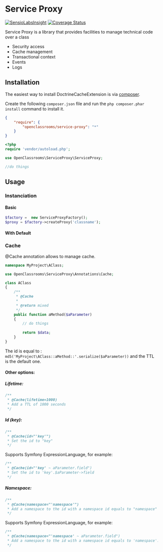# Service Proxy
[![SensioLabsInsight](https://insight.sensiolabs.com/projects/e0840e44-8f14-4620-96cf-76300727e808/mini.png)](https://insight.sensiolabs.com/projects/e0840e44-8f14-4620-96cf-76300727e808)
[![Coverage Status](https://coveralls.io/repos/OpenClassrooms/ServiceProxy/badge.svg?branch=master&service=github)](https://coveralls.io/github/OpenClassrooms/ServiceProxy?branch=master)

Service Proxy is a library that provides facilities to manage technical code over a class
- Security access
- Cache management
- Transactional context
- Events
- Logs

## Installation
The easiest way to install DoctrineCacheExtension is via [composer](http://getcomposer.org/).

Create the following `composer.json` file and run the `php composer.phar install` command to install it.

```json
{
    "require": {
        "openclassrooms/service-proxy": "*"
    }
}
```
```php
<?php
require 'vendor/autoload.php';

use OpenClassrooms\ServiceProxy\ServiceProxy;

//do things
```
<a name="install-nocomposer"/>

## Usage
### Instanciation

#### Basic
``` php
$factory =  new ServiceProxyFactory();
$proxy = $factory->createProxy('classname');
```

#### With Default

### Cache
@Cache annotation allows to manage cache.

```php
namespace MyProject\AClass;

use OpenClassrooms\ServiceProxy\Annotations\Cache;

class AClass
{
    /**
     * @Cache
     *
     * @return mixed
     */
    public function aMethod($aParameter)
    {
        // do things
        
        return $data;
    }
}
```
The id is equal to : ```md5('MyProject\AClass::aMethod::'.serialize($aParameter))``` and the TTL is the default one.

#### Other options:
##### Lifetime:
```php
/**
 * @Cache(lifetime=1000)
 * Add a TTL of 1000 seconds
 */
```
##### Id (key):
```php
/**
 * @Cache(id="'key'")
 * Set the id to "key"
 */
```
Supports Symfony ExpressionLanguage, for example:
```php
/**
 * @Cache(id="'key' ~ aParameter.field")
 * Set the id to 'key'.$aParameter->field
 */
```
##### Namespace:
```php
/**
 * @Cache(namespace="'namespace'")
 * Add a namespace to the id with a namespace id equals to "namespace" 
 */
```
Supports Symfony ExpressionLanguage, for example:
```php
/**
 * @Cache(namespace="'namespace' ~ aParameter.field")
 * Add a namespace to the id with a namespace id equals to 'namespace'.$aParameter->field
 */
```
